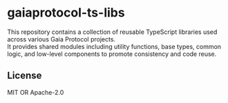 # gaiaprotocol-ts-libs
This repository contains a collection of reusable TypeScript libraries used across various Gaia Protocol projects.  
It provides shared modules including utility functions, base types, common logic, and low-level components to promote consistency and code reuse.

## License
MIT OR Apache-2.0
